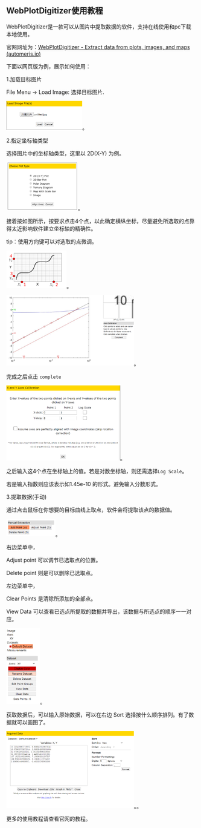 ## WebPlotDigitizer使用教程

WebPlotDigitizer是一款可以从图片中提取数据的软件，支持在线使用和pc下载本地使用。

官网网址为：[WebPlotDigitizer - Extract data from plots, images, and maps (automeris.io)](https://automeris.io/WebPlotDigitizer/)



下面以网页版为例，展示如何使用：

1.加载目标图片

File Menu → Load Image:  选择目标图片.

<img src="image-20240305200351750.png" alt="image-20240305200351750" style="zoom:33%;" />。



2.指定坐标轴类型

选择图片中的坐标轴类型，这里以 2D(X-Y) 为例。

<img src="image-20240305200311304.png" alt="image-20240305200311304" style="zoom:33%;" />。

接着按如图所示，按要求点击4个点，以此确定横纵坐标，尽量避免所选取的点靠得太近影响软件建立坐标轴的精确性。

tip：使用方向键可以对选取的点微调。

<img src="image-20240305200602411.png" alt="image-20240305200602411" style="zoom:33%;" />。

<img src="image-20240305201154894.png" alt="image-20240305201154894" style="zoom:33%;" />。

完成之后点击 `complete`

<img src="image-20240305201527987.png" alt="image-20240305201527987" style="zoom: 33%;" />。

之后输入这4个点在坐标轴上的值。若是对数坐标轴，则还需选择`Log Scale`。

若是输入指数则应该表示如1.45e-10 的形式。避免输入分数形式。

 

3.提取数据(手动)

通过点击鼠标在你想要的目标曲线上取点，软件会将提取该点的数据值。

<img src="image-20240305203545376.png" alt="image-20240305203545376" style="zoom:33%;" />。

右边菜单中，

Adjust point 可以调节已选取点的位置。

Delete point 则是可以删除已选取点。

左边菜单中，

Clear Points 是清除所添加的全部点。

View Data  可以查看已选点所提取的数据并导出，该数据与所选点的顺序一一对应。

<img src="image-20240305203937598.png" alt="image-20240305203937598" style="zoom:33%;" />。 

获取数据后，可以输入原始数据，可以在右边 Sort 选择按什么顺序排列。有了数据就可以画图了。

<img src="image-20240305205013238.png" alt="image-20240305205013238" style="zoom:33%;" />。。

更多的使用教程请查看官网的教程。

